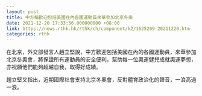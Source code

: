 ```yaml
---
layout: post
title: 中方稱歡迎包括美國在內各國運動員來華參加北京冬奧
date: 2021-12-20 17:33:56.000000000 +08:00
link: https://news.rthk.hk/rthk/ch/component/k2/1625209-20211220.htm
categories: rthk
---
```


在北京，外交部發言人趙立堅說，中方歡迎包括美國在內的各國運動員，來華參加北京冬奧會，將保證所有運動員的安全便利，幫助每一位奧運健兒成就奧運夢想，亦祝願他們能夠超越自我，取得好成績。

趙立堅又指出，近期國際社會支持北京冬奧會，反對體育政治化的聲音，一浪高過一浪。
